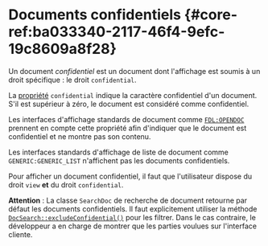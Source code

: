 # Documents confidentiels {#core-ref:ba033340-2117-46f4-9efc-19c8609a8f28}

Un document *confidentiel* est un document dont l'affichage est soumis à un
droit spécifique : le droit `confidential`.

La [propriété][docprop] `confidential` indique la caractère confidentiel d'un
document. S'il est supérieur à zéro, le document est considéré comme
confidentiel.

Les interfaces d'affichage standards de document comme [`FDL:OPENDOC`][opendoc]
prennent en compte cette propriété afin d'indiquer que le document est
confidentiel et ne montre pas son contenu.

Les interfaces standards d'affichage de liste de document comme
`GENERIC:GENERIC_LIST` n'affichent pas les documents confidentiels.

Pour afficher un document confidentiel, il faut que l'utilisateur dispose du
droit `view` **et** du droit `confidential`.

**Attention** : La classe `SearchDoc` de recherche de document retourne par
défaut les documents confidentiels. Il faut explicitement utiliser la méthode
[`DocSearch::excludeConfidential()`][searchdocexclude] pour les filtrer. Dans le
cas contraire, le développeur a en charge de montrer que les parties voulues
sur l'interface cliente.


<!-- links -->

[docprop]:          #core-ref:9aa8edfa-2f2a-11e2-aaec-838a12b40353
[aclconfidential]:  #core-ref:a99dcc5f-f42f-4574-bbfa-d7bb0573c95d
[opendoc]:          #core-ref:f9e68fa7-01b7-4903-9718-744271d63112
[searchdoc]:        #core-ref:a5216d5c-4e0f-4e3c-9553-7cbfda6b3255
[searchdocexclude]: #core-ref:17be152c-0844-40d5-bfc5-a9aa2f2695fc